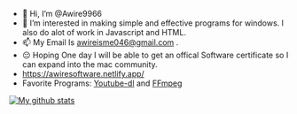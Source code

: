 - 👋 Hi, I’m @Awire9966
- 👀 I’m interested in making simple and effective programs for windows. I also do alot of work in Javascript and HTML.
- 📫 My Email Is awireisme046@gmail.com .
- 😔 Hoping One day I will be able to get an offical Software certificate so I can expand into the mac community.
- https://awiresoftware.netlify.app/
- Favorite Programs: [Youtube-dl](https://yt-dl.org/) and [FFmpeg](http://ffmpeg.org/)



[![My github stats](https://github-readme-stats.vercel.app/api?username=Awire9966&show_icons=true&theme=chartreuse-dark)](https://awiresoftware.netlify.app/)
